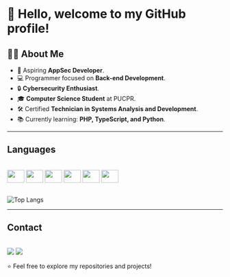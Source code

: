 # 👋 Hello, welcome to my GitHub profile!



## 👨‍🎓 About Me  
- 🎯 Aspiring **AppSec Developer**.  
- 💻 Programmer focused on **Back-end Development**.  
- 🔒 **Cybersecurity Enthusiast**.  
- 🎓 **Computer Science Student** at PUCPR.  
- 🛠️ Certified **Technician in Systems Analysis and Development**.  
- 📚 Currently learning: **PHP, TypeScript, and Python**.  

---

## Languages

<div style="display: inline_block"><br>
<img align="center" height="30" width="40" src="https://cdn.jsdelivr.net/gh/devicons/devicon@latest/icons/javascript/javascript-original.svg" />          
<img align="center" height="30" width="40" src="https://cdn.jsdelivr.net/gh/devicons/devicon@latest/icons/typescript/typescript-original.svg" />
<img align="center" height="30" width="40" src="https://cdn.jsdelivr.net/gh/devicons/devicon@latest/icons/python/python-original.svg" />
<img align="center" height="30" width="40" src="https://cdn.jsdelivr.net/gh/devicons/devicon@latest/icons/php/php-original.svg" />
<img align="center" height="30" width="40" src="https://cdn.jsdelivr.net/gh/devicons/devicon@latest/icons/csharp/csharp-original.svg" />
<img align="center" height="30" width="40" src="https://cdn.jsdelivr.net/gh/devicons/devicon@latest/icons/java/java-original.svg" />       
</div><br>      

![Top Langs](https://github-readme-stats.vercel.app/api/top-langs/?username=devPatrickDavidson&layout=compact&theme=midnight-purple)

---

## Contact
<div style="display: inline_block"><br>
<a href = "mailto:patrick.davidsoncarvalho@gmail.com"><img src="https://img.shields.io/badge/-Gmail-%23333?style=for-the-badge&logo=gmail&logoColor=white" target="_blank"></a>
<a href="https://www.linkedin.com/in/devPatrickDavidson" target="_blank"><img src="https://img.shields.io/badge/-LinkedIn-%230077B5?style=for-the-badge&logo=linkedin&logoColor=white" target="_blank"></a> 
</div>    

⭐ Feel free to explore my repositories and projects!  
